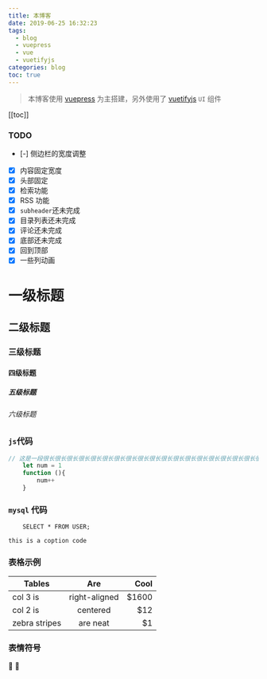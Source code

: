 ```yaml
---
title: 本博客
date: 2019-06-25 16:32:23
tags:
  - blog
  - vuepress
  - vue
  - vuetifyjs
categories: blog
toc: true
---
```



> 本博客使用 [vuepress](https://v1.vuepress.vuejs.org/zh/) 为主搭建，另外使用了 [vuetifyjs](https://vuetifyjs.com/zh-Hans) `UI` 组件

<!-- more -->

[[toc]]

### TODO

- [-] 侧边栏的宽度调整
- [X] 内容固定宽度
- [X] 头部固定
- [X] 检索功能
- [X] RSS 功能
- [X] `subheader`还未完成
- [X] 目录列表还未完成
- [X] 评论还未完成
- [X] 底部还未完成
- [X] 回到顶部
- [X] 一些列动画

# 一级标题

## 二级标题

### 三级标题

#### 四级标题

##### 五级标题

###### 六级标题


### `js`代码

``` js {2}
// 这是一段很长很长很长很长很长很长很长很长很长很长很长很长很长很长很长很长很长很长很长很长很长很长很长很长很长很长很长很长很长很长很长很长长很长很长很长很长很长很长长很长很长很长很长很长很长长很长很长很长很长很长很长长很长很长很长很长很长很长长很长很长很长很长很长很长长很长很长很长很长很长很长长很长很长很长很长很长很长长很长很长很长很长很长很长长很长很长很长很长很长很长长很长很长很长很长很长很长长很长很长很长很长很长很长长很长很长很长很长很长很长长很长很长很长很长很长很长长很长很长很长很长很长很长长很长很长很长很长很长很长很长很长很长很长很长的注释
	let num = 1
	function (){
		num++
	}
```

### `mysql` 代码

``` mysql
	SELECT * FROM USER;
```

	this is a coption code


### 表格示例

| Tables        | Are           | Cool  |
| ------------- |:-------------:| -----:|
| col 3 is      | right-aligned | $1600 |
| col 2 is      | centered      |   $12 |
| zebra stripes | are neat      |    $1 |

### 表情符号

:tada: :100: